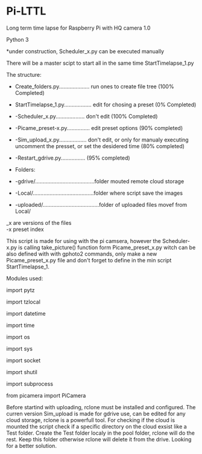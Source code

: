 # Pi-LTTL
Long term time lapse for Raspberry Pi with HQ camera 1.0

Python 3

*under construction, Scheduler_x.py can be executed manually 

There will be a master scipt to start all in the same time StartTimelapse_1.py

The structure:

 -  Create_folders.py.................... run ones to create file tree (100% Completed)
 -  StartTimelapse_1.py.................. edit for chosing a preset (0% Completed)
   - -Scheduler_x.py................... don't edit (100% Completed)
   - -Picame_preset-x.py............... edit preset options (90% completed)
   - -Sim_upload_x.py.................. don't edit, or only for manualy executing uncomment the presset, or set the desidered time (80% completed)
   - -Restart_gdrive.py................ (95% completed)

  - Folders:
  - -gdrive/.......................................folder mouted remote cloud storage
  - -Local/........................................folder where script save the images
  - -uploaded/.....................................folder of uploaded files movef from Local/
  
_x are versions of the files  
-x preset index
  
This script is made for using with the pi camsera, however the Scheduler-x.py is calling take_picture() function form Picame_preset_x.py
witch can be also defined with with gphoto2 commands, only make a new Picame_preset_x.py file and don't forget to define in the min 
script StartTimelapse_1.

Modules used:

import pytz

import tzlocal

import datetime

import time

import os

import sys

import socket

import shutil

import subprocess 

from picamera import PiCamera

Before startind with uploading, rclone must be installed and configured. The curren version Sim_upload is made for gdrive use, 
can be edited for any cloud storage, rclone is a powerfull tool. 
For checking if the cloud is mounted the script check if a specific directory on the cloud exsist like a Test folder. Create the Test folder localy in the pool folder, rclone will do the rest. Keep this folder otherwise rclone will delete it from the drive.
Looking for a better solution.
